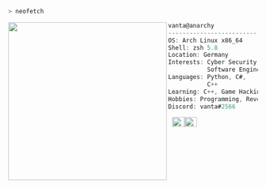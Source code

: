 ```zsh
> neofetch
```

<img align="left" src="https://media.discordapp.net/attachments/766624895739625502/935450980051451924/7E9C8E14-88AF-434E-9894-C4598C80E1F7.gif" width="320" height="320"/> 

```csharp
vanta@anarchy
-------------------------
OS: Arch Linux x86_64
Shell: zsh 5.8
Location: Germany
Interests: Cyber Security,
           Software Engineering
Languages: Python, C#,
           C++
Learning: C++, Game Hacking
Hobbies: Programming, Reversing
Discord: vanta#2566
```
<p align="left">
  &nbsp;
  <img alt="#474342" src="https://via.placeholder.com/15/000000/000000?text=+" width="25" height="20" /><img alt="#ffffff" src="https://via.placeholder.com/15/fbedf6/000000?text=+" width="25" height="20" />
</p>
